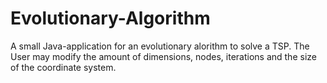 # Evolutionary-Algorithm
A small Java-application for an evolutionary alorithm to solve a TSP.
The User may modify the amount of dimensions, nodes, iterations and the size of the coordinate system.
